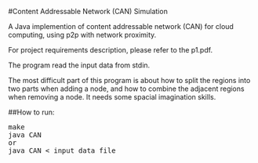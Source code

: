 #Content Addressable Network (CAN) Simulation

A Java implemention of content addressable network (CAN) for cloud computing, using p2p with network proximity.

For project requirements description, please refer to the p1.pdf.

The program read the input data from stdin.

The most difficult part of this program is about how to split the regions into two parts when adding a node, and how to combine the adjacent regions when removing a node. It needs some spacial imagination skills.

##How to run:
<pre>make
java CAN
or
java CAN &lt; input data file
</pre>
